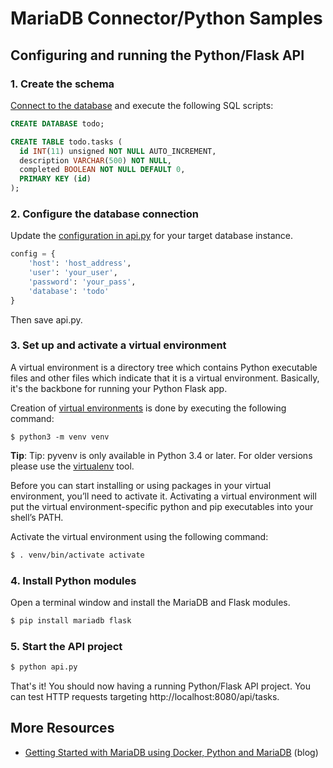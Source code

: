 # MariaDB Connector/Python Samples

## Configuring and running the Python/Flask API 

### 1. Create the schema <a name="schema"></a>

[Connect to the database](https://mariadb.com/kb/en/connecting-to-mariadb/) and execute the following SQL scripts:

```sql
CREATE DATABASE todo;

CREATE TABLE todo.tasks (
  id INT(11) unsigned NOT NULL AUTO_INCREMENT,
  description VARCHAR(500) NOT NULL,
  completed BOOLEAN NOT NULL DEFAULT 0,
  PRIMARY KEY (id)
);
```

### 2. Configure the database connection

Update the [configuration in api.py](https://github.com/mariadb-corporation/dev-example-connector-python/blob/master/samples/app/flask/api.py#L14-L19) for your target database instance.

```python
config = {
    'host': 'host_address',
    'user': 'your_user',
    'password': 'your_pass',
    'database': 'todo'
}
```

Then save api.py.

### 3. Set up and activate a virtual environment <a name="activate"></a>

A virtual environment is a directory tree which contains Python executable files and other files which indicate that it is a virtual environment. Basically, it's the backbone for running your Python Flask app.

Creation of [virtual environments](https://docs.python.org/3/library/venv.html?ref=hackernoon.com#venv-def) is done by executing the following command:

```
$ python3 -m venv venv
```

**Tip**: Tip: pyvenv is only available in Python 3.4 or later. For older versions please use the [virtualenv](https://virtualenv.pypa.io/en/latest/) tool. 

Before you can start installing or using packages in your virtual environment, you’ll need to activate it. Activating a virtual environment will put the virtual environment-specific python and pip executables into your shell’s PATH.

Activate the virtual environment using the following command:

```bash
$ . venv/bin/activate activate
```

### 4. Install Python modules

Open a terminal window and install the MariaDB and Flask modules.

```bash
$ pip install mariadb flask
```

### 5. Start the API project

```bash
$ python api.py
```

That's it! You should now having a running Python/Flask API project. You can test HTTP requests targeting http://localhost:8080/api/tasks.

## More Resources

* [Getting Started with MariaDB using Docker, Python and MariaDB](https://dev.to/probablyrealrob/getting-started-with-mariadb-using-docker-python-and-flask-38a7) (blog)
